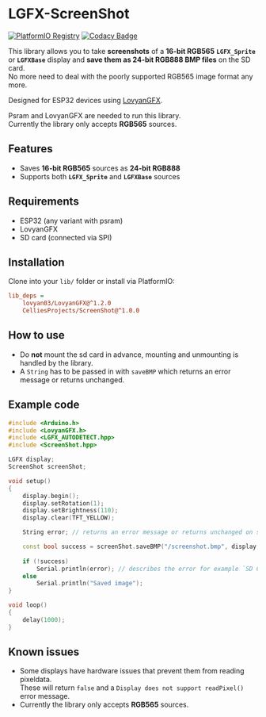 # LGFX-ScreenShot

[![PlatformIO Registry](https://badges.registry.platformio.org/packages/celliesprojects/library/LGFX-ScreenShot.svg)](https://registry.platformio.org/libraries/celliesprojects/LGFX-ScreenShot) [![Codacy Badge](https://app.codacy.com/project/badge/Grade/5c02977f0816457282ce90c3e4dc6153)](https://app.codacy.com/gh/CelliesProjects/LGFX-ScreenShot/dashboard?utm_source=gh&utm_medium=referral&utm_content=&utm_campaign=Badge_grade)

This library allows you to take **screenshots** of a **16-bit RGB565** **`LGFX_Sprite`** or **`LGFXBase`** display and **save them as 24-bit RGB888 BMP files** on the SD card.  
No more need to deal with the poorly supported RGB565 image format any more.

Designed for ESP32 devices using [LovyanGFX](https://github.com/lovyan03/LovyanGFX).

Psram and LovyanGFX are needed to run this library.  
Currently the library only accepts **RGB565** sources.

## Features

- Saves **16-bit RGB565** sources as **24-bit RGB888**  
- Supports both **`LGFX_Sprite`** and **`LGFXBase`** sources  

## Requirements

- ESP32 (any variant with psram)  
- LovyanGFX  
- SD card (connected via SPI)  

## Installation

Clone into your `lib/` folder or install via PlatformIO:

```ini
lib_deps =
    lovyan03/LovyanGFX@^1.2.0
    CelliesProjects/ScreenShot@^1.0.0
```

## How to use

- Do **not** mount the sd card in advance, mounting and unmounting is handled by the library.  
- A `String` has to be passed in with `saveBMP` which returns an error message or returns unchanged.  

## Example code

```c++
#include <Arduino.h>
#include <LovyanGFX.h>
#include <LGFX_AUTODETECT.hpp>
#include <ScreenShot.hpp>

LGFX display;
ScreenShot screenShot;

void setup()
{
    display.begin();
    display.setRotation(1);
    display.setBrightness(110);
    display.clear(TFT_YELLOW);

    String error; // returns an error message or returns unchanged on success

    const bool success = screenShot.saveBMP("/screenshot.bmp", display, error);
    
    if (!success)
        Serial.println(error); // describes the error for example `SD Card mount or file open failed`
    else
        Serial.println("Saved image");
}

void loop()
{
    delay(1000);
}

```

## Known issues

- Some displays have hardware issues that prevent them from reading pixeldata.  
These will return `false` and a `Display does not support readPixel()` error message.  
- Currently the library only accepts **RGB565** sources.

